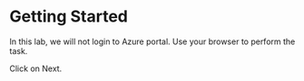 # Getting Started

In this lab, we will not login to Azure portal. Use your browser to perform the task.

Click on Next.
